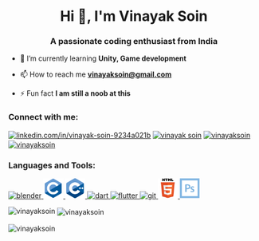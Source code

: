 <h1 align="center">Hi 👋, I'm Vinayak Soin</h1>
<h3 align="center">A passionate coding enthusiast from India</h3>

- 🌱 I’m currently learning **Unity, Game development**

- 📫 How to reach me **vinayaksoin@gmail.com**

- ⚡ Fun fact **I am still a noob at this**

<h3 align="left">Connect with me:</h3>
<p align="left">
<a href="https://linkedin.com/in/linkedin.com/in/vinayak-soin-9234a021b" target="blank"><img align="center" src="https://raw.githubusercontent.com/rahuldkjain/github-profile-readme-generator/master/src/images/icons/Social/linked-in-alt.svg" alt="linkedin.com/in/vinayak-soin-9234a021b" height="30" width="40" /></a>
<a href="https://instagram.com/vinayak soin" target="blank"><img align="center" src="https://raw.githubusercontent.com/rahuldkjain/github-profile-readme-generator/master/src/images/icons/Social/instagram.svg" alt="vinayak soin" height="30" width="40" /></a>
<a href="https://www.codechef.com/users/vinayaksoin" target="blank"><img align="center" src="https://cdn.jsdelivr.net/npm/simple-icons@3.1.0/icons/codechef.svg" alt="vinayaksoin" height="30" width="40" /></a>
<a href="https://www.hackerrank.com/vinayaksoin" target="blank"><img align="center" src="https://raw.githubusercontent.com/rahuldkjain/github-profile-readme-generator/master/src/images/icons/Social/hackerrank.svg" alt="vinayaksoin" height="30" width="40" /></a>
</p>

<h3 align="left">Languages and Tools:</h3>
<p align="left"> <a href="https://www.blender.org/" target="_blank" rel="noreferrer"> <img src="https://download.blender.org/branding/community/blender_community_badge_white.svg" alt="blender" width="40" height="40"/> </a> <a href="https://www.cprogramming.com/" target="_blank" rel="noreferrer"> <img src="https://raw.githubusercontent.com/devicons/devicon/master/icons/c/c-original.svg" alt="c" width="40" height="40"/> </a> <a href="https://www.w3schools.com/cpp/" target="_blank" rel="noreferrer"> <img src="https://raw.githubusercontent.com/devicons/devicon/master/icons/cplusplus/cplusplus-original.svg" alt="cplusplus" width="40" height="40"/> </a> <a href="https://dart.dev" target="_blank" rel="noreferrer"> <img src="https://www.vectorlogo.zone/logos/dartlang/dartlang-icon.svg" alt="dart" width="40" height="40"/> </a> <a href="https://flutter.dev" target="_blank" rel="noreferrer"> <img src="https://www.vectorlogo.zone/logos/flutterio/flutterio-icon.svg" alt="flutter" width="40" height="40"/> </a> <a href="https://git-scm.com/" target="_blank" rel="noreferrer"> <img src="https://www.vectorlogo.zone/logos/git-scm/git-scm-icon.svg" alt="git" width="40" height="40"/> </a> <a href="https://www.w3.org/html/" target="_blank" rel="noreferrer"> <img src="https://raw.githubusercontent.com/devicons/devicon/master/icons/html5/html5-original-wordmark.svg" alt="html5" width="40" height="40"/> </a> <a href="https://www.photoshop.com/en" target="_blank" rel="noreferrer"> <img src="https://raw.githubusercontent.com/devicons/devicon/master/icons/photoshop/photoshop-line.svg" alt="photoshop" width="40" height="40"/> </a> </p>

<img align="left" src="https://camo.githubusercontent.com/964b51e47d72bbed3678bc991e4f4498fd72ea0bd88ad2fa7c26f554c0b8b542/68747470733a2f2f6769746875622d726561646d652d73746174732e76657263656c2e6170702f6170692f746f702d6c616e67733f757365726e616d653d61626e31352673686f775f69636f6e733d74727565266c6f63616c653d656e266c61796f75743d636f6d70616374" alt="vinayaksoin" data-canonical-src="https://github-readme-stats.vercel.app/api/top-langs?username=vinayaksoin&amp;show_icons=true&amp;locale=en&amp;layout=compact" style="max-width: 100%;">

<p>&nbsp;<img align="center" src="https://github-readme-stats.vercel.app/api?username=vinayaksoin&show_icons=true&locale=en" alt="vinayaksoin" /></p>

<p><img align="center" src="https://github-readme-streak-stats.herokuapp.com/?user=vinayaksoin&" alt="vinayaksoin" /></p>
